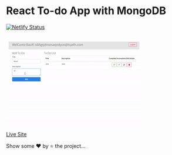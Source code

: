 # React To-do App with MongoDB

[![Netlify Status](https://api.netlify.com/api/v1/badges/e74c5adb-b7fa-4f98-a339-6a339c369650/deploy-status)](https://app.netlify.com/sites/merntodo/deploys)

<br/>
<img src="assets/media/todo.gif" alt="gif" />
<br/>

[Live Site](https://merntodo.netlify.app)

Show some ❤️ by ⭐ the project...
